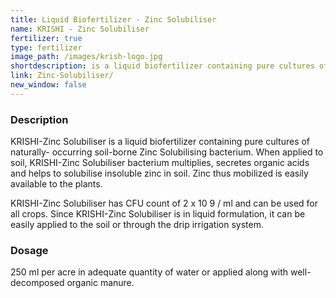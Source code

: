 ```yaml
---
title: Liquid Biofertilizer - Zinc Solubiliser
name: KRISHI - Zinc Solubiliser
fertilizer: true
type: fertilizer
image_path: /images/krish-logo.jpg
shortdescription: is a liquid biofertilizer containing pure cultures of naturally-occurring soil-borne Zinc Solubilising bacterium
link: Zinc-Solubiliser/
new_window: false
---
```

### Description
KRISHI-Zinc Solubiliser is a liquid biofertilizer containing pure cultures of naturally-
occurring soil-borne Zinc Solubilising bacterium. When applied to soil, KRISHI-Zinc
Solubiliser bacterium multiplies, secretes organic acids and helps to solubilise insoluble zinc
in soil. Zinc thus mobilized is easily available to the plants.

KRISHI-Zinc Solubiliser has CFU count of 2 x 10 9 / ml and can be used for all crops.
Since KRISHI-Zinc Solubiliser is in liquid formulation, it can be easily applied to the soil or
through the drip irrigation system.

### Dosage
250 ml per acre in adequate quantity of water or applied along with
well-decomposed organic manure.
